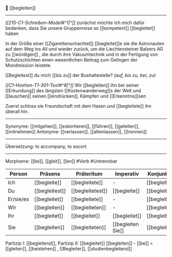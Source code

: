 👫 [[begleiten]]

---
*[[215-C1-Schreiben-Model#^1|^]]* zunächst möchte ich mich dafür bedanken, dass Sie unsere Gruppenreise so [[kompetent]] [[begleitet]] haben

In der Größe einer [[Zigarettenschachtel]] [[begleitet]]e sie die Astronauten auf dem Weg ins All und wieder zurück, um die Liechtensteiner Balzers AG zu [[würdigen]] , die durch ihre Vakuumtechnik und in der Fertigung von Schutzschichten einen wesentlichen Beitrag zum Gelingen der Mondmission leistete.

[[Begleitest]] du mich [[bis zu]] der Bushaltestelle? _(auf, bis zu, bei, zu)_

_[[C1-Hoehen-T1-301-Text#^8|^]]_ Wir [[begleiten]] ihn bei seiner [[Erkundung]] des längsten [[Küstenwanderweg]]s der Welt und [[lauschen]] seinen [[eindrücken]], Kämpfen und [[Erkenntnis]]sen

Zuerst schloss sie Freundschaft mit dem Hasen und [[begleitete]] ihn überall hin.

---

Synonyme: [[mitgehen]], [[eskortieren]], [[führen]], [[geleiten]], [[mitnehmen]]
Antonyme: [[verlassen]], [[alleinlassen]], [[trennen]]

---

Übersetzung: to accompany, to escort

---

Morpheme: [[be]], [[gleit]], [[en]]
#Verb #Untrennbar

| Person    | Präsens        | Präteritum       | Imperativ         | Konjunktiv I   | Konjunktiv II    |
| --------- | -------------- | ---------------- | ----------------- | -------------- | ---------------- |
| Ich       | [[begleite]]   | [[begleitete]]   | -                 | [[begleite]]   | [[begleitete]]   |
| Du        | [[begleitest]] | [[begleitetest]] | [[begleite]]      | [[begleitest]] | [[begleitetest]] |
| Er/sie/es | [[begleitet]]  | [[begleitete]]   | -                 | [[begleite]]   | [[begleitete]]   |
| Wir       | [[begleiten]]  | [[begleiteten]]  | -                 | [[begleiten]]  | [[begleiteten]]  |
| Ihr       | [[begleitet]]  | [[begleitet]]    | [[begleitet]]     | [[begleitet]]  | [[begleitet]]    |
| Sie       | [[begleiten]]  | [[begleiteten]]  | [[begleiten Sie]] | [[begleiten]]  | [[begleiteten]]  |

Partizip I: [[begleitend]], Partizip II: [[begleitet]]
[[begleiten]] - [[be]] = [[gleiten]], [[beistehen]]
, [[Begleiter]], [[studienbegleitend]]

